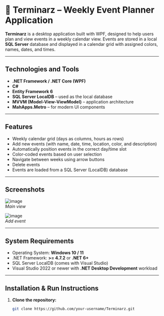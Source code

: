 # 📅 Terminarz – Weekly Event Planner Application

**Terminarz** is a desktop application built with WPF, designed to help users plan and view events in a weekly calendar view. Events are stored in a local **SQL Server** database and displayed in a calendar grid with assigned colors, names, dates, and times.

---

##  Technologies and Tools

- **.NET Framework / .NET Core (WPF)**
- **C#**
- **Entity Framework 6**
- **SQL Server LocalDB** – used as the local database
- **MVVM (Model-View-ViewModel)** – application architecture
- **MahApps.Metro** – for modern UI components

---

## Features

- Weekly calendar grid (days as columns, hours as rows)
- Add new events (with name, date, time, location, color, and description)
- Automatically position events in the correct day/time slot
- Color-coded events based on user selection
- Navigate between weeks using arrow buttons
- Delete events
- Events are loaded from a SQL Server (LocalDB) database

---

## Screenshots

![image](https://github.com/user-attachments/assets/29fdfb68-171e-4b6b-a162-66c4b6947a30)
<br>
<i>Main view</i>
<br>


![image](https://github.com/user-attachments/assets/96e40c82-ca81-4650-8098-dda7e7de58e0)
<br>
<i>Add event</i>

---

## System Requirements

- Operating System: **Windows 10 / 11**
- .NET Framework: **>= 4.7.2** or **.NET 6+**
- SQL Server LocalDB (comes with Visual Studio)
- Visual Studio 2022 or newer with **.NET Desktop Development** workload

---

## Installation & Run Instructions

1. **Clone the repository:**
   ```bash
   git clone https://github.com/your-username/Terminarz.git

